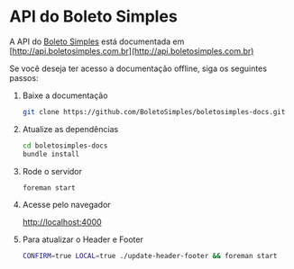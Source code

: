 # API do Boleto Simples

A API do [Boleto Simples](http://boletosimples.com.br) está documentada em [http://api.boletosimples.com.br](http://api.boletosimples.com.br)

Se você deseja ter acesso a documentação offline, siga os seguintes passos:

1. Baixe a documentação

	```sh
	git clone https://github.com/BoletoSimples/boletosimples-docs.git
	```

1. Atualize as dependências

	```sh
	cd boletosimples-docs
	bundle install
	```

1. Rode o servidor

	```sh
	foreman start
	```

1. Acesse pelo navegador

	[http://localhost:4000](http://localhost:4000)

1. Para atualizar o Header e Footer

	```sh
	CONFIRM=true LOCAL=true ./update-header-footer && foreman start
	```
